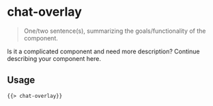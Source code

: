 # chat-overlay

> One/two sentence(s), summarizing the goals/functionality of the component.

Is it a complicated component and need more description? Continue describing your component here.

## Usage

```html
{{> chat-overlay}}
```
